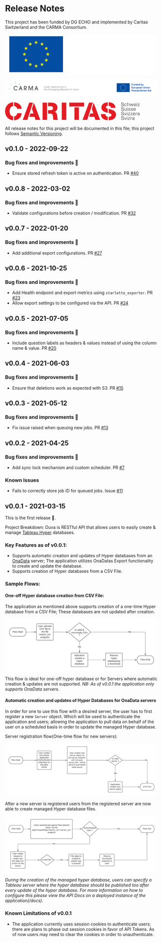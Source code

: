 # Release Notes

This project has been funded by DG ECHO and implemented by Caritas Switzerland and the CARMA Consortium.


![DG ECHO](./docs/logos/EN-Funded-by-EU-NEG.png)

![CARMA Logo](./docs/logos/CARMA-logo.png)

![Caritas Switzerland Logo](./docs/logos/Caritas_5_100_100_0.png)


All release notes for this project will be documented in this file; this project follows [Semantic Versioning](https://semver.org/).

## v0.1.0 - 2022-09-22

### Bug fixes and improvements :bug:

- Ensure stored refresh token is active on authentication. PR [#40](https://github.com/onaio/duva/pull/40)

## v0.0.8 - 2022-03-02

### Bug fixes and improvements :bug:

- Validate configurations before creation / modification. PR [#32](https://github.com/onaio/duva/pull/32)

## v0.0.7 - 2022-01-20

### Bug fixes and improvements :bug:

- Add additional export configurations. PR [#27](https://github.com/onaio/duva/pull/27)

## v0.0.6 - 2021-10-25

### Bug fixes and improvements :bug:

- Add Health endpoint and export metrics using `starlette_exporter`. PR [#23](https://github.com/onaio/pull/23)
- Allow export settings to be configured via the API. PR [#24](https://github.com/onaio/pull/24)

## v0.0.5 - 2021-07-05

### Bug fixes and improvements :bug:

- Include question labels as headers & values instead of using the column name & value. PR [#20](https://github.com/onaio/duva/pull/20)

## v0.0.4 - 2021-06-03

### Bug fixes and improvements :bug:

- Ensure that deletions work as expected with S3. PR [#15](https://github.com/onaio/pull/15)

## v0.0.3 - 2021-05-12

### Bug fixes and improvements :bug:

- Fix issue raised when queuing new jobs. PR [#13](https://github.com/onaio/duva/pull/13)

## v0.0.2 - 2021-04-25

### Bug fixes and improvements :bug:

- Add sync lock mechanism and custom scheduler. PR [#7](https://github.com/onaio/duva/pull/7)

### Known Issues

- Fails to correctly store job ID for queued jobs. Issue [#11](https://github.com/onaio/duva/issues/11)

## v0.0.1 - 2021-03-15

This is the first release :confetti_ball:.

Project Breakdown: Duva is RESTful API that allows users to easily create & manage [Tableau Hyper](https://www.tableau.com/products/new-features/hyper) databases.

### Key Features as of v0.0.1:

- Supports automatic creation and updates of Hyper databases from an [OnaData](https://github.com/onaio/onadata) server; The application utilizes OnaDatas Export functionality to create and update the database.
- Supports creation of Hyper databases from a CSV File.

### Sample Flows:

#### One-off Hyper database creation from CSV File:

The application as mentioned above supports creation of a one-time Hyper database from a CSV File; These databases are not updated after creation.

![one-off hyper database creation](./docs/flow-diagrams/one-off-hyper-database-flow.png)

This flow is ideal for one-off hyper database or for Servers where automatic creation & updates are not supported. *NB: As of v0.0.1 the application only supports OnaData servers.*

#### Automatic creation and updates of Hyper Databases for OnaData servers

In order for one to use this flow with a desired server, the user has to first register a new `Server` object. Which will be used to authenticate the application and users; allowing the application to pull data on behalf of the user on a scheduled basis in order to update the managed Hyper database.

Server registration flow(One-time flow for new servers):

![server registration flow](./docs/flow-diagrams/server-registration-flow.png)

After a new server is registered users from the registered server are now able to create
managed Hyper database files.

![managed hyper datase flow](./docs/flow-diagrams/managed-hyper-database-flow.png)

*During the creation of the managed hyper database, users can specify a Tableau server where the hyper database should be published too after every update of the hyper database. For more information on how to configure this please view the API Docs on a deployed instance of the application(/docs).*

### Known Limitations of v0.0.1

- The application currently uses session cookies to authenticate users; there are plans to phase out session cookies in favor of API Tokens. As of now users may need to clear the cookies in order to unauthenticate.
